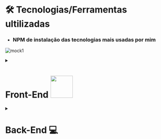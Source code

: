 
# 🛠️ Tecnologias/Ferramentas ultilizadas

* ### NPM  de instalação das tecnologias mais usadas por mim

![mock1](https://user-images.githubusercontent.com/71772559/113493479-eceeda80-94b5-11eb-94ea-59e50e56a31f.png)

<details>
 <summary><h1>Front-End <img src="https://github.com/rafaballerini/ReactHooks/blob/master/public/React.svg.png?raw=true" width="70px"></h2>
 </summary>

* ## Instalação React / Next.JS / Styled-Components

```bash
npm create next-app
```

* ## Style-components

```bash
npm i styled-components --save
```

```bash
npm i  -D babel-plugin-styled-components
```

 Para utilizaçâo do Styled Components com Next é necessário a criação do arquivo `babel.config.js` na raiz do projeto com as configurações a seguir:  

```.json
  {
  "presets": [
    "next/babel"
  ],
  "plugins": [
    [
      "styled-components",
      {
        "ssr": true,
        "displayName": true,
        "preprocess": false
      }
    ]
  ]
}
```

* ## React icons

[Buscar Icones](https://react-icons.github.io/react-icons/)

```bash
  npm i  react-icons --save 
```

* ## React Reveall

```bash
npm i  react-awesome-reveal @emotion/react --save
```

* ## React Tilt [site](https://mkosir.github.io/react-parallax-tilt/?path=/story/react-parallax-tilt--default)

```bash
npm i  react-parallax-tilt
```

* ## Animate.css

```bash
npm i  animate.css --save 
```

* ## Spline 3D

```bash
npm i  @splinetool/react-spline @splinetool/runtime
```

</details>

<details>
 <summary><h1>Back-End 💻</h2></summary>

<details>
 <summary><h2>ambiente Node.js</h2></summary>

```bash
 npm init -y   
```

* ## TSX

```bash
 npm i tsx -D   
```

* ## TypeScript

```bash
npm add typescript @types/express @types/node -D 
```

* ### Configuração do TypeScript

```bash
 npx tsc --init
```

* ## compilar  TypeScript

```bash
npm add ts-node-dev -D
```

## compilar TypeScript (Build)

* ###  tsup

```bash
npm i tsup -D
```

* ## ESlint

```
 npm i eslint -D   
```

```
 npm init @eslint/config   
```

  ```.json
 {
   "scripts": {
     "start": "tsx src/server.ts",
     "dev": "tsx watch src/server.ts",
     "build": "tsup src",
     "test": "viteste"
   }
 }
 ```

</details>

<details>
 <summary><h2>Framework</h2></summary>

* ###  Express
  
    ```bash
     npm i express   
    ```

    ```
     npm i  @types/express -D 
    ```
  
* ###  Fastify
  
    ```bash
     npm i express   
    ```

    ```bash
     npm i  #fastify/cors
    ```
  
* ###  Nest.JS
  
   ```bash
    npm i express   
   ```

   ```bash
     npm i  @types/express -D 
   ```

</details>

<details>
 <summary><h2>Testes</h2></summary>

* ###  Viteste

 ```bash
  npm i vitest -D
 ```

</details>

<details>
 <summary><h2>ORM</h2></summary>
 
* ### Type ORM

#### -> Com PostgreSQL

```bash
 yarn  typeorm reflect-metadata pg
```

#### Criando Migrations

```bash
 yarn add typeorm migration:create -n CreateCategories
```

* ### Prisma

```bash
 npm i -D prisma
```

```bash
 npm i @prisma/client
```

#### Iniciando Database

```bash
 npx prisma init --datasource-provider sqlite
```

#### Criando Migrations

 ```bash
 npx prisma migrate dev
```

#### Prisma Studio

```bash
 npx prisma studio
```

#### Gerador de diagrama de relacionamento com entidades Prisma

```bash
 npm i -D prisma-erd-generator @mermaid-js/mermaid-cli
```

Cole esse código no arquivo  `schema.prisma` :

 ```.js
  generator erd {
     provider = "prisma-erd-generator"
  }
 ```

 ```bash
 npx prisma generate
```

* ## Ejs

```bash
 express nomeProjeto --ejs   
```

* ## Sequelize

```bash
 yarn add sequelize
```

```bash
yarn add sequelize-cli -D
```

### Models co sequelize

```bash
yarn sequelize init:models
```

</details>

<details>
 <summary><h2>Database</h2></summary>

* ## MySQL

```bash
yarn add install mysql2
```

</details>

<details>
<summary><h2>Database</h2></summary>

* ## axios

```bash
 yarn add --save axios   
```

</details>

<details>
<summary><h2>Database</h2></summary>

* ## GraphQL

```bash
 yarn add type-graphql graphql apollo-server class-validator reflect-metadata
 
```

```bash
 yarn add type-g
 
```

</details>

# CMS

* ## Prismic

```
 yarn add @prismicio/react @prismicio/client
``
 
</details> 





# Ferramentas Extras

* [CSS Buttons](https://uiverse.io)
* [Neumorphism](https://neumorphism.io/#e0e0e0)
* [Efeito Vidro](https://css.glass/)
* [Testes](https://www.refraction.dev/)
* [Box-Shadow CSS Generator](https://html-css-js.com/css/generator/box-shadow/)
* [FANCY-BORDER-RADIUS](https://9elements.github.io/fancy-border-radius/)
